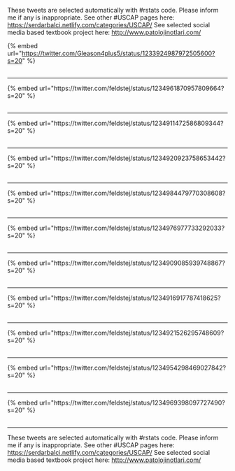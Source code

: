 

These tweets are selected automatically with #rstats code. Please inform me if any is inappropriate.
See other #USCAP pages here: https://serdarbalci.netlify.com/categories/USCAP/ 
See selected social media based textbook project here: http://www.patolojinotlari.com/

{% embed url="https://twitter.com/Gleason4plus5/status/1233924987972505600?s=20" %}<br>
<br>
<hr>
{% embed url="https://twitter.com/feldstej/status/1234961870957809664?s=20" %}<br>
<br>
<hr>
{% embed url="https://twitter.com/feldstej/status/1234911472586809344?s=20" %}<br>
<br>
<hr>
{% embed url="https://twitter.com/feldstej/status/1234920923758653442?s=20" %}<br>
<br>
<hr>
{% embed url="https://twitter.com/feldstej/status/1234984479770308608?s=20" %}<br>
<br>
<hr>
{% embed url="https://twitter.com/feldstej/status/1234976977733292033?s=20" %}<br>
<br>
<hr>
{% embed url="https://twitter.com/feldstej/status/1234909085939748867?s=20" %}<br>
<br>
<hr>
{% embed url="https://twitter.com/feldstej/status/1234916917787418625?s=20" %}<br>
<br>
<hr>
{% embed url="https://twitter.com/feldstej/status/1234921526295748609?s=20" %}<br>
<br>
<hr>
{% embed url="https://twitter.com/feldstej/status/1234954298469027842?s=20" %}<br>
<br>
<hr>
{% embed url="https://twitter.com/feldstej/status/1234969398097727490?s=20" %}<br>
<br>
<hr>


These tweets are selected automatically with #rstats code. Please inform me if any is inappropriate.
See other #USCAP pages here: https://serdarbalci.netlify.com/categories/USCAP/ 
See selected social media based textbook project here: http://www.patolojinotlari.com/
